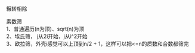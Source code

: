 辗转相除  

素数筛  
1、普通遍历(n为顶)、sqrt(n)为顶  
2、埃氏筛， j从2i开始，j从i^2开始  
3、欧拉筛，外壳i感觉可以上顶到n/2 + 1，这样可以把<=n的质数和合数都筛完
